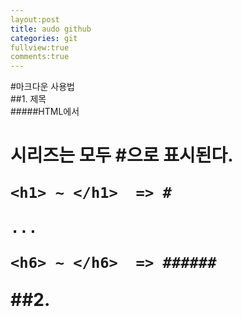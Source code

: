 ```yaml
---
layout:post
title: audo github
categories: git
fullview:true
comments:true
---
```




#마크다운 사용법  
##1. 제목  
#####HTML에서 <h1>시리즈는 모두 #으로 표시된다.
```
<h1> ~ </h1>  => #

...

<h6> ~ </h6>  => ######

```
##2.
